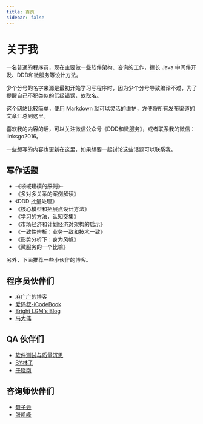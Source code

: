 ```yaml
---
title: 首页
sidebar: false
---
```


# 关于我

一名普通的程序员，现在主要做一些软件架构、咨询的工作，擅长 Java 中间件开发、DDD和微服务等设计方法。

少个分号的名字来源是最初开始学习写程序时，因为少个分号导致编译不过，为了提醒自己不犯类似的低级错误，故取名。

这个网站比较简单，使用 Markdown 就可以灵活的维护，方便将所有发布渠道的文章汇总到这里。

喜欢我的内容的话，可以关注微信公众号《DDD和微服务》，或者联系我的微信：linksgo2016。

一些想写的内容也更新在这里，如果想要一起讨论这些话题可以联系我。

## 写作话题

- ~~《领域建模的原则》~~
- 《多对多关系的案例解读》
- 《DDD 批量处理》
- 《核心模型和拓展点设计方法》
- 《学习的方法，认知交集》
- 《市场经济和计划经济对架构的启示》
- 《一致性辨析：业务一致和技术一致》
- 《形势分析下：身为风帆》
- 《微服务的一个比喻》

另外，下面推荐一些小伙伴的博客。

## 程序员伙伴们

- [麻广广的博客](https://maguangguang.xyz/)
- [爱码叔-iCodeBook](http://www.icodebook.com/)
- [Bright LGM's Blog](http://brightliao.com/)
- [马大伟](https://www.bmpi.dev/)

## QA 伙伴们

- [软件测试与质量沉思](http://liuranthinking.com/)
- [BY林子](https://www.bylinzi.com )
- [于晓南](https://qualityfocus.club/yxn)

## 咨询师伙伴们

- [聂子云](http://www.niezitalk.com)
- [张凯峰](http://www.kaifengzhang.com/)

